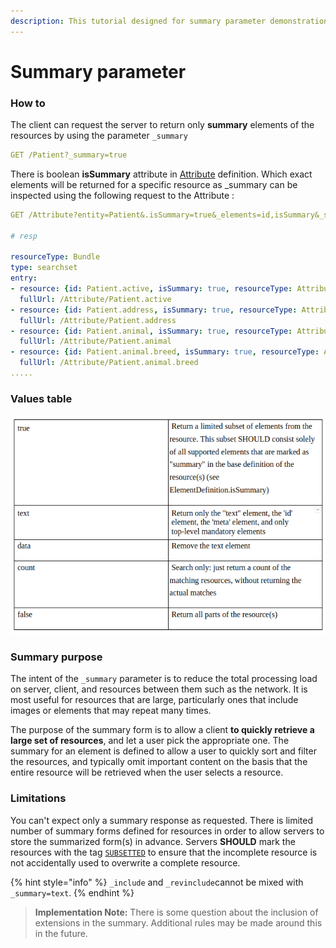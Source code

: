 ```yaml
---
description: This tutorial designed for summary parameter demonstration purposes
---
```


# Summary parameter

### How to

The client can request the server to return only **summary** elements of the resources by using the parameter `_summary`

```yaml
GET /Patient?_summary=true
```

There is boolean **isSummary** attribute in [Attribute](../../../core-modules/entities-and-attributes.md) definition. Which exact elements will be returned for a specific resource as \_summary can be inspected using the following request to the Attribute :

```yaml
GET /Attribute?entity=Patient&.isSummary=true&_elements=id,isSummary&_sort=_id

# resp

resourceType: Bundle
type: searchset
entry:
- resource: {id: Patient.active, isSummary: true, resourceType: Attribute}
  fullUrl: /Attribute/Patient.active
- resource: {id: Patient.address, isSummary: true, resourceType: Attribute}
  fullUrl: /Attribute/Patient.address
- resource: {id: Patient.animal, isSummary: true, resourceType: Attribute}
  fullUrl: /Attribute/Patient.animal
- resource: {id: Patient.animal.breed, isSummary: true, resourceType: Attribute}
  fullUrl: /Attribute/Patient.animal.breed
.....
```

### Values table

![Summary parameter values table](../../../.gitbook/assets/image%20%2855%29.png)

### Summary purpose

The intent of the `_summary` parameter is to reduce the total processing load on server, client, and resources between them such as the network. It is most useful for resources that are large, particularly ones that include images or elements that may repeat many times.

The purpose of the summary form is to allow a client **to quickly retrieve a large set of resources**, and let a user pick the appropriate one. The summary for an element is defined to allow a user to quickly sort and filter the resources, and typically omit important content on the basis that the entire resource will be retrieved when the user selects a resource.

### Limitations

You can't expect only a summary response as requested. There is limited number of summary forms defined for resources in order to allow servers to store the summarized form\(s\) in advance. Servers **SHOULD** mark the resources with the tag [`SUBSETTED`](https://www.hl7.org/fhir/v3/SecurityIntegrityObservationValue/cs.html#SUBSETTED) to ensure that the incomplete resource is not accidentally used to overwrite a complete resource.

{% hint style="info" %}
`_include` and `_revinclude`cannot be mixed with `_summary=text`.
{% endhint %}

> **Implementation Note:** There is some question about the inclusion of extensions in the summary. Additional rules may be made around this in the future.

